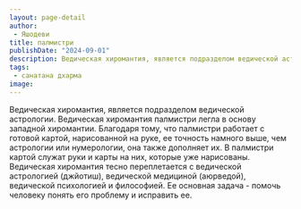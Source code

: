 ```yaml
---
layout: page-detail
author:
 - Яшодеви
title: палмистри
publishDate: "2024-09-01"
description: Ведическая хиромантия, является подразделом ведической астрологии. Ведическая хиромантия палмистри легла в основу западной хиромантии. Благодаря тому, что палмистри работает с готовой картой, нарисованной на руке, ее точность намного выше, чем астрологии или нумерологии, она также дополняет их. В палмистри картой служат руки и карты на них, которые уже нарисованы. Ведическая хиромантия тесно переплетается с ведической астрологией (джйотиш), ведической медициной (аюрведой), ведической психологией и философией. Ее основная задача - помочь человеку понять его проблему и исправить ее.
tags:
 - санатана дхарма
image: 
---
```


Ведическая хиромантия, является подразделом ведической астрологии. Ведическая хиромантия палмистри легла в основу западной хиромантии. Благодаря тому, что палмистри работает с готовой картой, нарисованной на руке, ее точность намного выше, чем астрологии или нумерологии, она также дополняет их. В палмистри картой служат руки и карты на них, которые уже нарисованы. Ведическая хиромантия тесно переплетается с ведической астрологией (джйотиш), ведической медициной (аюрведой), ведической психологией и философией. Ее основная задача - помочь человеку понять его проблему и исправить ее.

